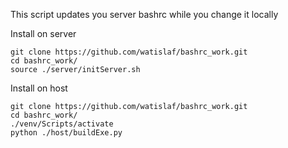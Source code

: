 This script updates you server bashrc while you change it locally   

Install on server
```
git clone https://github.com/watislaf/bashrc_work.git
cd bashrc_work/
source ./server/initServer.sh
```

Install on host
```
git clone https://github.com/watislaf/bashrc_work.git
cd bashrc_work/
./venv/Scripts/activate
python ./host/buildExe.py
```
